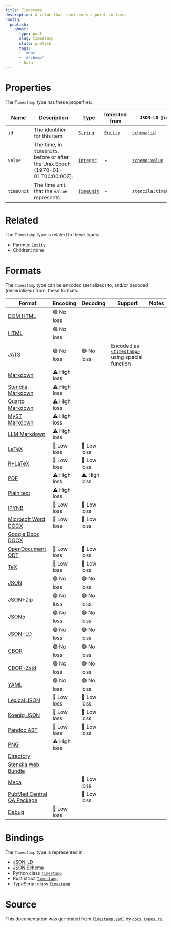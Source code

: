 ```yaml
---
title: Timestamp
description: A value that represents a point in time.
config:
  publish:
    ghost:
      type: post
      slug: timestamp
      state: publish
      tags:
      - '#doc'
      - '#schema'
      - Data
---
```


# Properties

The `Timestamp` type has these properties:

| Name       | Description                                                                      | Type                                                                    | Inherited from                                                     | `JSON-LD @id`                              | Aliases                  |
| ---------- | -------------------------------------------------------------------------------- | ----------------------------------------------------------------------- | ------------------------------------------------------------------ | ------------------------------------------ | ------------------------ |
| `id`       | The identifier for this item.                                                    | [`String`](https://stencila.ghost.io/docs/reference/schema/string)      | [`Entity`](https://stencila.ghost.io/docs/reference/schema/entity) | [`schema:id`](https://schema.org/id)       | -                        |
| `value`    | The time, in `timeUnit`s, before or after the Unix Epoch (1970-01-01T00:00:00Z). | [`Integer`](https://stencila.ghost.io/docs/reference/schema/integer)    | -                                                                  | [`schema:value`](https://schema.org/value) | -                        |
| `timeUnit` | The time unit that the `value` represents.                                       | [`TimeUnit`](https://stencila.ghost.io/docs/reference/schema/time-unit) | -                                                                  | `stencila:timeUnit`                        | `time-unit`, `time_unit` |

# Related

The `Timestamp` type is related to these types:

- Parents: [`Entity`](https://stencila.ghost.io/docs/reference/schema/entity)
- Children: none

# Formats

The `Timestamp` type can be encoded (serialized) to, and/or decoded (deserialized) from, these formats:

| Format                                                                              | Encoding     | Decoding     | Support                                                                                                                             | Notes |
| ----------------------------------------------------------------------------------- | ------------ | ------------ | ----------------------------------------------------------------------------------------------------------------------------------- | ----- |
| [DOM HTML](https://stencila.ghost.io/docs/reference/formats/dom.html)               | 🟢 No loss    |              |                                                                                                                                     |
| [HTML](https://stencila.ghost.io/docs/reference/formats/html)                       | 🟢 No loss    |              |                                                                                                                                     |
| [JATS](https://stencila.ghost.io/docs/reference/formats/jats)                       | 🟢 No loss    | 🟢 No loss    | Encoded as [`<timestamp>`](https://jats.nlm.nih.gov/articleauthoring/tag-library/1.3/element/timestamp.html) using special function |
| [Markdown](https://stencila.ghost.io/docs/reference/formats/md)                     | ⚠️ High loss |              |                                                                                                                                     |
| [Stencila Markdown](https://stencila.ghost.io/docs/reference/formats/smd)           | ⚠️ High loss |              |                                                                                                                                     |
| [Quarto Markdown](https://stencila.ghost.io/docs/reference/formats/qmd)             | ⚠️ High loss |              |                                                                                                                                     |
| [MyST Markdown](https://stencila.ghost.io/docs/reference/formats/myst)              | ⚠️ High loss |              |                                                                                                                                     |
| [LLM Markdown](https://stencila.ghost.io/docs/reference/formats/llmd)               | ⚠️ High loss |              |                                                                                                                                     |
| [LaTeX](https://stencila.ghost.io/docs/reference/formats/latex)                     | 🔷 Low loss   | 🔷 Low loss   |                                                                                                                                     |
| [R+LaTeX](https://stencila.ghost.io/docs/reference/formats/rnw)                     | 🔷 Low loss   | 🔷 Low loss   |                                                                                                                                     |
| [PDF](https://stencila.ghost.io/docs/reference/formats/pdf)                         | ⚠️ High loss | ⚠️ High loss |                                                                                                                                     |
| [Plain text](https://stencila.ghost.io/docs/reference/formats/text)                 | ⚠️ High loss |              |                                                                                                                                     |
| [IPYNB](https://stencila.ghost.io/docs/reference/formats/ipynb)                     | 🔷 Low loss   | 🔷 Low loss   |                                                                                                                                     |
| [Microsoft Word DOCX](https://stencila.ghost.io/docs/reference/formats/docx)        | 🔷 Low loss   | 🔷 Low loss   |                                                                                                                                     |
| [Google Docs DOCX](https://stencila.ghost.io/docs/reference/formats/gdocx)          |              |              |                                                                                                                                     |
| [OpenDocument ODT](https://stencila.ghost.io/docs/reference/formats/odt)            | 🔷 Low loss   | 🔷 Low loss   |                                                                                                                                     |
| [TeX](https://stencila.ghost.io/docs/reference/formats/tex)                         | 🔷 Low loss   | 🔷 Low loss   |                                                                                                                                     |
| [JSON](https://stencila.ghost.io/docs/reference/formats/json)                       | 🟢 No loss    | 🟢 No loss    |                                                                                                                                     |
| [JSON+Zip](https://stencila.ghost.io/docs/reference/formats/json.zip)               | 🟢 No loss    | 🟢 No loss    |                                                                                                                                     |
| [JSON5](https://stencila.ghost.io/docs/reference/formats/json5)                     | 🟢 No loss    | 🟢 No loss    |                                                                                                                                     |
| [JSON-LD](https://stencila.ghost.io/docs/reference/formats/jsonld)                  | 🟢 No loss    | 🟢 No loss    |                                                                                                                                     |
| [CBOR](https://stencila.ghost.io/docs/reference/formats/cbor)                       | 🟢 No loss    | 🟢 No loss    |                                                                                                                                     |
| [CBOR+Zstd](https://stencila.ghost.io/docs/reference/formats/cbor.zstd)             | 🟢 No loss    | 🟢 No loss    |                                                                                                                                     |
| [YAML](https://stencila.ghost.io/docs/reference/formats/yaml)                       | 🟢 No loss    | 🟢 No loss    |                                                                                                                                     |
| [Lexical JSON](https://stencila.ghost.io/docs/reference/formats/lexical)            | 🔷 Low loss   | 🔷 Low loss   |                                                                                                                                     |
| [Koenig JSON](https://stencila.ghost.io/docs/reference/formats/koenig)              | 🔷 Low loss   | 🔷 Low loss   |                                                                                                                                     |
| [Pandoc AST](https://stencila.ghost.io/docs/reference/formats/pandoc)               | 🔷 Low loss   | 🔷 Low loss   |                                                                                                                                     |
| [PNG](https://stencila.ghost.io/docs/reference/formats/png)                         | ⚠️ High loss |              |                                                                                                                                     |
| [Directory](https://stencila.ghost.io/docs/reference/formats/directory)             |              |              |                                                                                                                                     |
| [Stencila Web Bundle](https://stencila.ghost.io/docs/reference/formats/swb)         |              |              |                                                                                                                                     |
| [Meca](https://stencila.ghost.io/docs/reference/formats/meca)                       |              | 🔷 Low loss   |                                                                                                                                     |
| [PubMed Central OA Package](https://stencila.ghost.io/docs/reference/formats/pmcoa) |              | 🔷 Low loss   |                                                                                                                                     |
| [Debug](https://stencila.ghost.io/docs/reference/formats/debug)                     | 🔷 Low loss   |              |                                                                                                                                     |

# Bindings

The `Timestamp` type is represented in:

- [JSON-LD](https://stencila.org/Timestamp.jsonld)
- [JSON Schema](https://stencila.org/Timestamp.schema.json)
- Python class [`Timestamp`](https://github.com/stencila/stencila/blob/main/python/python/stencila/types/timestamp.py)
- Rust struct [`Timestamp`](https://github.com/stencila/stencila/blob/main/rust/schema/src/types/timestamp.rs)
- TypeScript class [`Timestamp`](https://github.com/stencila/stencila/blob/main/ts/src/types/Timestamp.ts)

# Source

This documentation was generated from [`Timestamp.yaml`](https://github.com/stencila/stencila/blob/main/schema/Timestamp.yaml) by [`docs_types.rs`](https://github.com/stencila/stencila/blob/main/rust/schema-gen/src/docs_types.rs).
